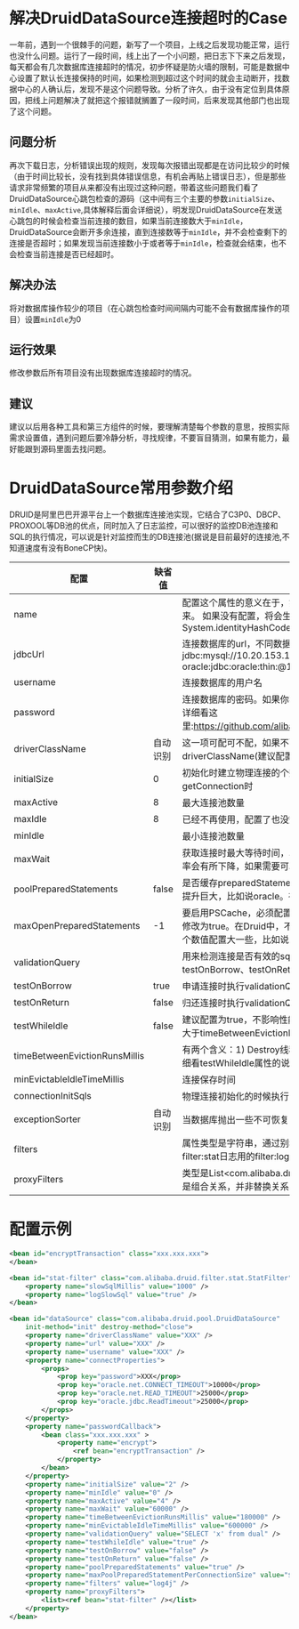# 解决DruidDataSource连接超时的Case
一年前，遇到一个很棘手的问题，新写了一个项目，上线之后发现功能正常，运行也没什么问题。运行了一段时间，线上出了一个小问题，把日志下下来之后发现，每天都会有几次数据库连接超时的情况，初步怀疑是防火墙的限制，可能是数据中心设置了默认长连接保持的时间，如果检测到超过这个时间的就会主动断开，找数据中心的人确认后，发现不是这个问题导致。分析了许久，由于没有定位到具体原因，把线上问题解决了就把这个报错就搁置了一段时间，后来发现其他部门也出现了这个问题。
    
## 问题分析
再次下载日志，分析错误出现的规则，发现每次报错出现都是在访问比较少的时候（由于时间比较长，没有找到具体错误信息，有机会再贴上错误日志），但是那些请求非常频繁的项目从来都没有出现过这种问题，带着这些问题我们看了DruidDataSource心跳包检查的源码（这中间有三个主要的参数`initialSize`、`minIdle`、`maxActive`,具体解释后面会详细说），明发现DruidDataSource在发送心跳包的时候会检查当前连接的数目，如果当前连接数大于`minIdle`，DruidDataSource会断开多余连接，直到连接数等于`minIdle`，并不会检查剩下的连接是否超时；如果发现当前连接数小于或者等于`minIdle`，检查就会结束，也不会检查当前连接是否已经超时。

## 解决办法
将对数据库操作较少的项目（在心跳包检查时间间隔内可能不会有数据库操作的项目）设置`minIdle`为0

## 运行效果
修改参数后所有项目没有出现数据库连接超时的情况。


## 建议
建议以后用各种工具和第三方组件的时候，要理解清楚每个参数的意思，按照实际需求设置值，遇到问题后要冷静分析，寻找规律，不要盲目猜测，如果有能力，最好能跟到源码里面去找问题。

# DruidDataSource常用参数介绍
DRUID是阿里巴巴开源平台上一个数据库连接池实现，它结合了C3P0、DBCP、PROXOOL等DB池的优点，同时加入了日志监控，可以很好的监控DB池连接和SQL的执行情况，可以说是针对监控而生的DB连接池(据说是目前最好的连接池,不知道速度有没有BoneCP快)。

|配置|缺省值|说明|
|-|-|-|
|name||配置这个属性的意义在于，如果存在多个数据源，监控的时候可以通过名字来区分开来。 如果没有配置，将会生成一个名字，格式是："DataSource-" + System.identityHashCode(this)|
|jdbcUrl||连接数据库的url，不同数据库不一样。例如： mysql : jdbc:mysql://10.20.153.104:3306/druid2 oracle:jdbc:oracle:thin:@10.20.149.85:1521:ocnauto|
|username||连接数据库的用户名|
|password||连接数据库的密码。如果你不希望密码直接写在配置文件中，可以使用ConfigFilter。详细看这里:https://github.com/alibaba/druid/wiki/%E4%BD%BF%E7%94%A8ConfigFilter|
|driverClassName|自动识别|这一项可配可不配，如果不配置druid会根据url自动识别dbType，然后选择相应的driverClassName(建议配置下)|
|initialSize|0|初始化时建立物理连接的个数。初始化发生在显示调用init方法，或者第一次getConnection时|
|maxActive|8|最大连接池数量|
|maxIdle|8|已经不再使用，配置了也没效果|
|minIdle||最小连接池数量|
|maxWait||获取连接时最大等待时间，单位毫秒。配置了maxWait之后，缺省启用公平锁，并发效率会有所下降，如果需要可以通过配置useUnfairLock属性为true使用非公平锁。|
|poolPreparedStatements|false|是否缓存preparedStatement，也就是PSCache。PSCache对支持游标的数据库性能提升巨大，比如说oracle。在mysql下建议关闭。|
|maxOpenPreparedStatements|-1|要启用PSCache，必须配置大于0，当大于0时，poolPreparedStatements自动触发修改为true。在Druid中，不会存在Oracle下PSCache占用内存过多的问题，可以把这个数值配置大一些，比如说100|
|validationQuery||用来检测连接是否有效的sql，要求是一个查询语句。如果validationQuery为null，testOnBorrow、testOnReturn、testWhileIdle都不会其作用。|
|testOnBorrow|true|申请连接时执行validationQuery检测连接是否有效，做了这个配置会降低性能。|
|testOnReturn|false|归还连接时执行validationQuery检测连接是否有效，做了这个配置会降低性能|
|testWhileIdle|false|建议配置为true，不影响性能，并且保证安全性。申请连接的时候检测，如果空闲时间大于timeBetweenEvictionRunsMillis，执行validationQuery检测连接是否有效。|
|timeBetweenEvictionRunsMillis||有两个含义：1) Destroy线程会检测连接的间隔时间2) testWhileIdle的判断依据，详细看testWhileIdle属性的说明|
|minEvictableIdleTimeMillis||连接保存时间|
|connectionInitSqls||物理连接初始化的时候执行的sql|
|exceptionSorter|	自动识别|当数据库抛出一些不可恢复的异常时，抛弃连接|
|filters||属性类型是字符串，通过别名的方式配置扩展插件，常用的插件有： 监控统计用的filter:stat日志用的filter:log4j防御sql注入的filter:wall|
|proxyFilters||类型是List<com.alibaba.druid.filter.Filter>，如果同时配置了filters和proxyFilters，是组合关系，并非替换关系|

# 配置示例
``` xml
<bean id="encryptTransaction" class="xxx.xxx.xxx">
</bean>

<bean id="stat-filter" class="com.alibaba.druid.filter.stat.StatFilter">
	<property name="slowSqlMillis" value="1000" />
	<property name="logSlowSql" value="true" />
</bean>

<bean id="dataSource" class="com.alibaba.druid.pool.DruidDataSource"
	init-method="init" destroy-method="close">
	<property name="driverClassName" value="XXX" />
	<property name="url" value="XXX" />
	<property name="username" value="XXX" />		
	<property name="connectProperties">
		<props>
			<prop key="password">XXX</prop>
			<prop key="oracle.net.CONNECT_TIMEOUT">10000</prop>
			<prop key="oracle.net.READ_TIMEOUT">25000</prop>
			<prop key="oracle.jdbc.ReadTimeout">25000</prop>
		</props>
	</property>
	<property name="passwordCallback">
		<bean class="xxx.xxx.xxx" >
			<property name="encrypt">
				<ref bean="encryptTransaction" />
			</property>
		</bean>
	</property>
	<property name="initialSize" value="2" />
	<property name="minIdle" value="0" />
	<property name="maxActive" value="4" />
	<property name="maxWait" value="60000" />
	<property name="timeBetweenEvictionRunsMillis" value="180000" />
	<property name="minEvictableIdleTimeMillis" value="600000" />
	<property name="validationQuery" value="SELECT 'x' from dual" />
	<property name="testWhileIdle" value="true" />
	<property name="testOnBorrow" value="false" />
	<property name="testOnReturn" value="false" />
	<property name="poolPreparedStatements" value="true" />
	<property name="maxPoolPreparedStatementPerConnectionSize" value="${orderdb.pool.maxPoolPreparedStatement}" />
	<property name="filters" value="log4j" />
	<property name="proxyFilters">
		<list><ref bean="stat-filter" /></list>
	</property>		
</bean>
```

